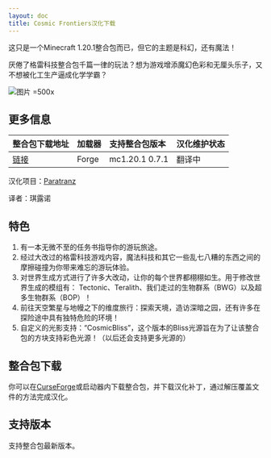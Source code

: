 ```yaml
---
layout: doc
title: Cosmic Frontiers汉化下载
---
```


这只是一个Minecraft 1.20.1整合包而已，但它的主题是科幻，还有魔法！

厌倦了格雷科技整合包千篇一律的玩法？想为游戏增添魔幻色彩和无厘头乐子，又不想被化工生产逼成化学学霸？

![图片 =500x](https://github.com/user-attachments/assets/50ef7a63-93c7-4e9b-88a4-d474d8f9ad95)

<DownloadLinks :methods="[
  { id: 'lanzou', text: '下载汉化', icon: '/imgs/svg/lanzou.svg', link: '/doing' },
  { id: 'curseforge', text: 'i18n自动汉化更新模组', icon: '/imgs/svg/curseforge.svg', link: 'https://www.curseforge.com/api/v1/mods/297404/files/6351071/download' },
  { id: 'github', text: 'Github仓库', icon: '/imgs/svg/github.svg', link: 'https://github.com/VM-Chinese-translate-group/Cosmic-Frontiers-Chinese' },
  { id: 'lazy', text: '懒汉下载', icon: '/imgs/logo/logo_64.png', link: '/doing' }
]" />

## 更多信息

| 整合包下载地址                                                         | 加载器 | 支持整合包版本 | 汉化维护状态 |
| :--------------------------------------------------------------------- | :----- | :------------- | :----------- |
| [链接](https://www.curseforge.com/minecraft/modpacks/cosmic-frontiers) | Forge  | mc1.20.1 0.7.1 | 翻译中       |

汉化项目：[Paratranz](https://paratranz.cn/projects/14073)

译者：琪露诺

## 特色

1. 有一本无微不至的任务书指导你的游玩旅途。
2. 经过大改过的格雷科技游戏内容，魔法科技和其它一些乱七八糟的东西之间的摩擦碰撞为你带来难忘的游玩体验。
3. 对世界生成方式进行了许多大改动，让你的每个世界都栩栩如生。用于修改世界生成的模组有：
   Tectonic、Teralith、我们走过的生物群系（BWG）以及超多生物群系（BOP）！
4. 前往天空繁星与地幔之下的维度旅行：探索天境，造访深暗之园，还有许多在探险途中具有独特危险的环境！
5. 自定义的光影支持：“CosmicBliss”，这个版本的Bliss光源旨在为了让该整合包的方块支持彩色光源！（以后还会支持更多光源的）

## 整合包下载

你可以在[CurseForge](https://www.curseforge.com/minecraft/modpacks/cosmic-frontiers)或启动器内下载整合包，并下载汉化补丁，通过解压覆盖文件的方法完成汉化。

## 支持版本

支持整合包最新版本。

<DocSupport />

